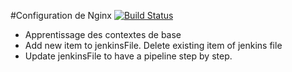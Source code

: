 #Configuration de Nginx
[![Build Status](https://bdbc-92-174-113-186.ngrok-free.app/me/my-views/view/all/job/pipeline/17/ws/badge/icon)](https://bdbc-92-174-113-186.ngrok-free.app/me/my-views/view/all/job/pipeline/17/ws/)
- Apprentissage des contextes de base
- Add new item to jenkinsFile. Delete existing item of jenkins file
- Update jenkinsFile to have a pipeline step by step.
